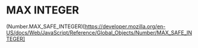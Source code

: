 # MAX INTEGER
(Number.MAX_SAFE_INTEGER)[https://developer.mozilla.org/en-US/docs/Web/JavaScript/Reference/Global_Objects/Number/MAX_SAFE_INTEGER]
